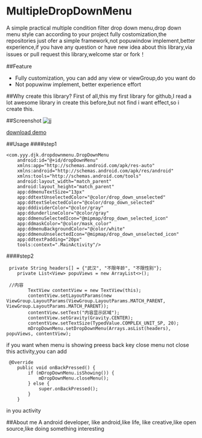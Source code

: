 # MultipleDropDownMenu

A simple practical multiple condition filter drop down menu,drop down menu style can according to your project fully costomization,the repositories just ofer a simple framework,not popuwindow implement,better experience,if you have any question or have new idea about this library,via issues or pull request this library,welcome star or fork！

##Feature
 - Fully customization, you can add any view or viewGroup,do you want do
 - Not popuwinw implement, better experience effort

##Why create this library?
First of all,this my first library for github,I read a lot awesome library in create this before,but not find i want effect,so i create this.

##Screenshot
![jj](https://github.com/dongjunkun/MultipleDropDownMenu/blob/master/art/simaple.gif)

<a href="https://raw.githubusercontent.com/dongjunkun/DropDownMenu/master/app/build/outputs/apk/app-debug.apk">download demo</a>

##Usage
####step1
```
<com.yyy.djk.dropdownmenu.DropDownMenu
    android:id="@+id/dropDownMenu"
    xmlns:app="http://schemas.android.com/apk/res-auto"
    xmlns:android="http://schemas.android.com/apk/res/android"
    xmlns:tools="http://schemas.android.com/tools"
    android:layout_width="match_parent"
    android:layout_height="match_parent"
    app:ddmenuTextSize="13px"
    app:ddtextUnselectedColor="@color/drop_down_unselected"
    app:ddtextSelectedColor="@color/drop_down_selected"
    app:dddividerColor="@color/gray"
    app:ddunderlineColor="@color/gray"
    app:ddmenuSelectedIcon="@mipmap/drop_down_selected_icon"
    app:ddmaskColor="@color/mask_color"
    app:ddmenuBackgroundColor="@color/white"
    app:ddmenuUnselectedIcon="@mipmap/drop_down_unselected_icon"
    app:ddtextPadding="20px"
    tools:context=".MainActivity"/>
```

####step2
```
 private String headers[] = {"武汉", "不限年龄", "不限性别"};
    private List<View> popuViews = new ArrayList<>();

 //内容
        TextView contentView = new TextView(this);
        contentView.setLayoutParams(new ViewGroup.LayoutParams(ViewGroup.LayoutParams.MATCH_PARENT, ViewGroup.LayoutParams.MATCH_PARENT));
        contentView.setText("内容显示区域");
        contentView.setGravity(Gravity.CENTER);
        contentView.setTextSize(TypedValue.COMPLEX_UNIT_SP, 20);
        mDropDownMenu.setDropDownMenu(Arrays.asList(headers), popuViews, contentView);
```
if you want when menu is showing preess back key close menu not close this activity,you can add
```
 @Override
    public void onBackPressed() {
        if (mDropDownMenu.isShowing()) {
            mDropDownMenu.closeMenu();
        } else {
            super.onBackPressed();
        }
    }
```
in you activity

##About me
A android developer, like android,like life, like creative,like open source,like doing something interesting
